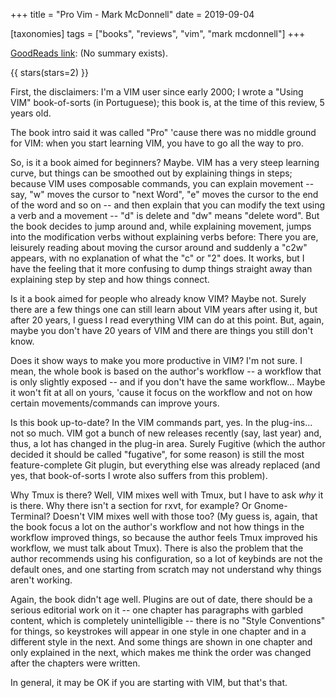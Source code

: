+++
title = "Pro Vim - Mark McDonnell"
date = 2019-09-04

[taxonomies]
tags = ["books", "reviews", "vim", "mark mcdonnell"]
+++

[GoodReads link](https://www.goodreads.com/book/show/23717582-pro-vim): (No
summary exists).

<!-- more -->

{{ stars(stars=2) }}

First, the disclaimers: I'm a VIM user since early 2000; I wrote a "Using VIM"
book-of-sorts (in Portuguese); this book is, at the time of this review, 5
years old.

The book intro said it was called "Pro" 'cause there was no middle ground for
VIM: when you start learning VIM, you have to go all the way to pro.

So, is it a book aimed for beginners? Maybe. VIM has a very steep learning
curve, but things can be smoothed out by explaining things in steps; because
VIM uses composable commands, you can explain movement -- say, "w" moves the
cursor to "next Word", "e" moves the cursor to the end of the word and so on
-- and then explain that you can modify the text using a verb and a movement
-- "d" is delete and "dw" means "delete word". But the book decides to jump
around and, while explaining movement, jumps into the modification verbs
without explaining verbs before: There you are, leisurely reading about moving
the cursor around and suddenly a "c2w" appears, with no explanation of what
the "c" or "2" does. It works, but I have the feeling that it more confusing
to dump things straight away than explaining step by step and how things
connect.

Is it a book aimed for people who already know VIM? Maybe not. Surely there
are a few things one can still learn about VIM years after using it, but after
20 years, I guess I read everything VIM can do at this point. But, again,
maybe you don't have 20 years of VIM and there are things you still don't
know.

Does it show ways to make you more productive in VIM? I'm not sure. I mean,
the whole book is based on the author's workflow -- a workflow that is only
slightly exposed -- and if you don't have the same workflow... Maybe it won't
fit at all on yours, 'cause it focus on the workflow and not on how certain
movements/commands can improve yours.

Is this book up-to-date? In the VIM commands part, yes. In the plug-ins... not
so much. VIM got a bunch of new releases recently (say, last year) and, thus,
a lot has changed in the plug-in area. Surely Fugitive (which the author
decided it should be called "fugative", for some reason) is still the most
feature-complete Git plugin, but everything else was already replaced (and
yes, that book-of-sorts I wrote also suffers from this problem).

Why Tmux is there? Well, VIM mixes well with Tmux, but I have to ask
<i>why</i> it is there. Why there isn't a section for rxvt, for example? Or
Gnome-Terminal? Doesn't VIM mixes well with those too? (My guess is, again,
that the book focus a lot on the author's workflow and not how things in the
workflow improved things, so because the author feels Tmux improved his
workflow, we must talk about Tmux). There is also the problem that the author
recommends using his configuration, so a lot of keybinds are not the default
ones, and one starting from scratch may not understand why things aren't
working.

Again, the book didn't age well. Plugins are out of date, there should be a
serious editorial work on it -- one chapter has paragraphs with garbled
content, which is completely unintelligible -- there is no "Style Conventions"
for things, so keystrokes will appear in one style in one chapter and in a
different style in the next. And some things are shown in one chapter and only
explained in the next, which makes me think the order was changed after the
chapters were written.

In general, it may be OK if you are starting with VIM, but that's that.

